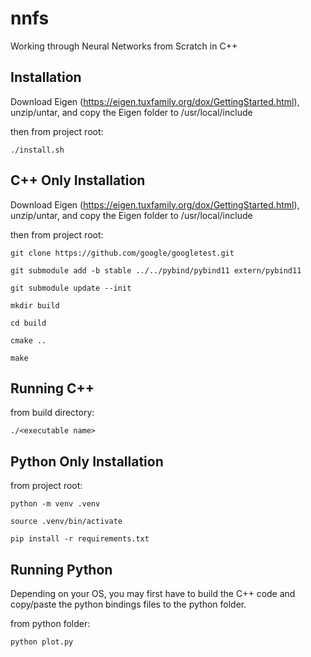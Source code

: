# nnfs
Working through Neural Networks from Scratch in C++

## Installation 

Download Eigen (https://eigen.tuxfamily.org/dox/GettingStarted.html), unzip/untar, and copy the Eigen folder to /usr/local/include

then from project root:

    ./install.sh

## C++ Only Installation
Download Eigen (https://eigen.tuxfamily.org/dox/GettingStarted.html), unzip/untar, and copy the Eigen folder to /usr/local/include

then from project root:

    git clone https://github.com/google/googletest.git

    git submodule add -b stable ../../pybind/pybind11 extern/pybind11

    git submodule update --init

    mkdir build

    cd build

    cmake ..

    make

## Running C++

from build directory:

    ./<executable name>

## Python Only Installation
from project root:

    python -m venv .venv

    source .venv/bin/activate

    pip install -r requirements.txt

## Running Python

Depending on your OS, you may first have to build the C++ code and copy/paste the python bindings files to the python folder.

from python folder:

    python plot.py
